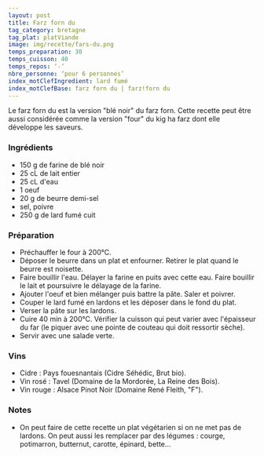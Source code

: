 ```yaml
---
layout: post
title: Farz forn du
tag_category: bretagne
tag_plat: platViande
image: img/recette/fars-du.png
temps_preparation: 30
temps_cuisson: 40
temps_repos: ‘-‘
nbre_personne: ‘pour 6 personnes’
index_motClefIngredient: lard fumé
index_motClefBase: farz forn du | farz!forn du
---
```


Le farz forn du est la version "blé noir" du farz forn. Cette recette peut être aussi considérée comme la version "four" du kig ha farz dont elle développe les saveurs.

### Ingrédients
* 150 g de farine de blé noir
* 25 cL de lait entier
* 25 cL d'eau
* 1 oeuf
* 20 g de beurre demi-sel
* sel, poivre
* 250 g de lard fumé cuit

### Préparation
* Préchauffer le four à 200°C.
* Déposer le beurre dans un plat et enfourner. Retirer le plat quand le beurre est noisette.
* Faire bouillir l'eau. Délayer la farine en puits avec cette eau. Faire bouillir le lait et poursuivre le délayage de la farine.
* Ajouter l'oeuf et bien mélanger puis battre la pâte. Saler et poivrer.
* Couper le lard fumé en lardons et les déposer dans le fond du plat.
* Verser la pâte sur les lardons.
* Cuire 40 min à 200°C. Vérifier la cuisson qui peut varier avec l'épaisseur du far (le piquer avec une pointe de couteau qui doit ressortir sèche).
* Servir avec une salade verte.

### Vins
* Cidre : Pays fouesnantais (Cidre Séhédic, Brut bio).
* Vin rosé : Tavel (Domaine de la Mordorée, La Reine des Bois).
* Vin rouge : Alsace Pinot Noir (Domaine René Fleith, "F").

### Notes
* On peut faire de cette recette un plat végétarien si on ne met pas de lardons. On peut aussi les remplacer par des légumes : courge, potimarron, butternut, carotte, épinard, bette...
